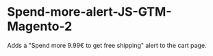 # Spend-more-alert-JS-GTM-Magento-2

Adds a "Spend more 9.99€ to get free shipping" alert to the cart page.